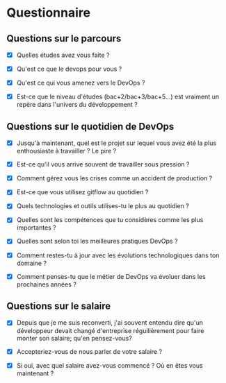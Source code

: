 # Questionnaire

## Questions sur le parcours

- [x] Quelles études avez vous faite ?

- [x] Qu'est ce que le devops pour vous ?

- [x] Qu'est ce qui vous amenez vers le DevOps ?

- [x] Est-ce que le niveau d'études (bac+2/bac+3/bac+5...) est vraiment un repère dans l'univers du développement ?

## Questions sur le quotidien de DevOps

- [x] Jusqu'à maintenant, quel est le projet sur lequel vous avez été la plus enthousiaste à travailler ? Le pire ?

- [x] Est-ce qu'il vous arrive souvent de travailler sous pression ?

- [x] Comment gérez vous les crises comme un accident de production ?

- [x] Est-ce que vous utilisez gitflow au quotidien ?

- [x] Quels technologies et outils utilises-tu le plus au quotidien ?

- [x] Quelles sont les compétences que tu considères comme les plus importantes ?

- [x] Quelles sont selon toi les meilleures pratiques DevOps ?

- [x] Comment restes-tu à jour avec les évolutions technologiques dans ton domaine ?

- [x] Comment penses-tu que le métier de DevOps va évoluer dans les prochaines années ?

## Questions sur le salaire

- [x] Depuis que je me suis reconverti, j'ai souvent entendu dire qu'un développeur devait changé d'entreprise réguilièrement pour faire monter son salaire; qu'en pensez-vous?

- [x] Accepteriez-vous de nous parler de votre salaire ?

- [x] Si oui, avec quel salaire avez-vous commencé ? Où en êtes vous maintenant ?
